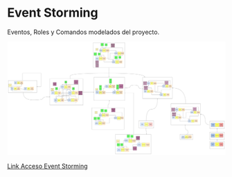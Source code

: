 # Event Storming

Eventos, Roles y Comandos modelados del proyecto.

![Event Storming](https://github.com/F3liP3L/Software2-QuickJob-Documentacion/blob/main/assets/event-storming/Event_Storming.png)

[Link Acceso Event Storming](https://app.diagrams.net/#G1DDlW6xcjCXkYF9QWFzUqKPDn6VK0yGvc)
